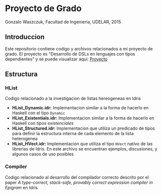 # Proyecto de Grado
Gonzalo Waszczuk, Facultad de Ingenieria, UDELAR, 2015

## Introduccion
Este repositorio contiene codigo y archivos relacionados a mi proyecto de grado. El proyecto es "Desarrollo de DSLs en lenguajes con tipos dependientes" y se puede visualizar aqui: [Proyecto](https://eva.fing.edu.uy/mod/data/view.php?d=72&rid=822)

## Estructura

### HList
Codigo relacionado a la investigacion de listas hereogeneas en Idris

* **HList_Dynamic.idr:** Implementacion similar a la forma de hacerlo en Haskell con el tipo `Dynamic`
* **HList_Existentials.idr:** Implementacion similar a la forma de hacerlo en Haskell con *tipos existenciales*
* **HList_Structured.idr:** Implementacion que utiliza un predicado de tipos para definir la estructura interna de cada elemento de la lista heterogenea
* **HList_HVect.idr:** Implementacion que utiliza el tipo `HVect` nativo de las librerias de Idris. En este archivo se encuentran ejemplos, discusiones, y algunos casos de uso posibles

### Compiler
Codigo relacionado al desarrollo del compilador correcto descrito por el paper *A type-correct, stack-safe, provably correct expression compiler in Epigram* en Idris
